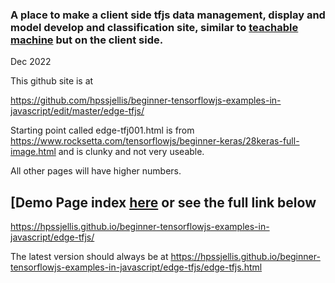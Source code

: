 


### A place to make a client side tfjs data management, display and model develop and classification site, similar to [teachable machine](https://teachablemachine.withgoogle.com/) but on the client side.

Dec 2022

This github site is at 

https://github.com/hpssjellis/beginner-tensorflowjs-examples-in-javascript/edit/master/edge-tfjs/



Starting point called edge-tfj001.html is from https://www.rocksetta.com/tensorflowjs/beginner-keras/28keras-full-image.html and is clunky and not very useable.

All other pages will have higher numbers. 

## [Demo Page index [here](https://hpssjellis.github.io/beginner-tensorflowjs-examples-in-javascript/edge-tfjs/)  or see the full link below


https://hpssjellis.github.io/beginner-tensorflowjs-examples-in-javascript/edge-tfjs/

The latest version should always be at https://hpssjellis.github.io/beginner-tensorflowjs-examples-in-javascript/edge-tfjs/edge-tfjs.html
